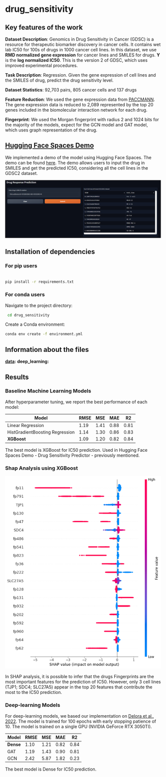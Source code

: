 # drug_sensitivity

## Key features of the work

**Dataset Description**: Genomics in Drug Sensitivity in Cancer (GDSC) is a resource for therapeutic biomarker discovery in cancer cells. It contains wet lab IC50 for 100s of drugs in 1000 cancer cell lines. In this dataset, we use **RMD normalized gene expression** for cancer lines and SMILES for drugs. **Y** is the **log normalized IC50**. This is the version 2 of GDSC, which uses improved experimental procedures.

**Task Description**: Regression. Given the gene expression of cell lines and the SMILES of drug, predict the drug sensitivity level.

**Dataset Statistics**: 92,703 pairs, 805 cancer cells and 137 drugs

**Feature Reduction**: We used the gene expression data from [PACCMANN](https://academic.oup.com/nar/article/48/W1/W502/5836770). The gene expression data is reduced to 2,089 represented by the top 20 genes included in the biomolecular interaction network for each drug.

**Fingerprint**: We used the Morgan fingerprint with radius 2 and 1024 bits for the majority of the models, expect for the GCN model and GAT model, which uses graph representation of the drug.

## <ins>Hugging Face Spaces Demo
We implemented a demo of the model using Hugging Face Spaces. The demo can be found [here](https://huggingface.co/spaces/paulo-seixal/drug_sensitivity). The demo allows users to input the drug in SMILES and get the predicted IC50, considering all the cell lines in the GDSC2 dataset.

![hug](data/hugging_face_spaces.png)

## Installation of dependencies

### For pip users

```bash

pip install -r requirements.txt

```

### For conda users


 Navigate to the project directory:

   ```bash
    cd drug_sensitivity
   ```


Create a Conda environment:

```bash
conda env create -f environment.yml
```
## Information about the files

**<sis>[data](drug_sensivity/data):**
**<sis>deep_learning:**
**<sis>**
**<sis>**
**<sis>**
**<sis>**
**<sis>**
**<sis>**


## Results

### Baseline Machine Learning Models
After hyperparameter tuning, we report the best performance of each model:

| Model | RMSE | MSE | MAE | R2 |
| --- | --- | --- | --- | --- |
| Linear Regression | 1.19 | 1.41 | 0.88 | 0.81 |
| HistGradientBoosting Regression | 1.14 | 1.30 | 0.86 | 0.83 |
| **XGBoost** | 1.09 | 1.20 | 0.82 | 0.84 |

The best model is XGBoost for IC50 prediction. Used in Hugging Face Spaces Demo - Drug Sensitivity Predictor - previously mentioned.

### Shap Analysis using XGBoost

![shap](data/Shap_analysis.png)

In SHAP analysis, it is possible to infer that the drugs Fingerprints are the most important features for the prediction of IC50. However, only 3 cell lines (TJP1; SDC4; SLC27A5) appear in the top 20 features that contribute the most to the IC50 prediction. 

### Deep-learning Models

For deep-learning models, we based our implementation on [Delora et al., 2022](https://github.com/BioSystemsUM/drug_response_pipeline). The model is trained for 100 epochs with early stopping patience of 10. The model is trained on a single GPU (NVIDIA GeForce RTX 3050TI).

| Model | RMSE | MSE | MAE | R2 |
| --- | --- | --- | --- | --- |
| **Dense** | 1.10 | 1.21 | 0.82 | 0.84 |
| GAT | 1.19 | 1.43 | 0.90 | 0.81 |
| GCN | 2.42 | 5.87 | 1.82 | 0.23 |

The best model is Dense for IC50 prediction.

